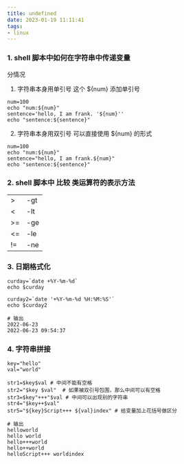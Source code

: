 ```yaml
---
title: undefined
date: 2023-01-19 11:11:41
tags:
- linux
---
```


### 1. shell 脚本中如何在字符串中传递变量

分情况
1. 字符串本身用单引号
这个 ${num} 添加单引号
```shell
num=100
echo "num:${num}"
sentence='hello, I am frank. '${num}''
echo "sentence:${sentence}"
```

2. 字符串本身用双引号
可以直接使用 ${num} 的形式 
```shell
num=100
echo "num:${num}"
sentence="hello, I am frank.${num}"
echo "sentence:${sentence}"
```

### 2. shell 脚本中 比较 类运算符的表示方法

| | |
| -- | --  |
| >  | -gt |
| <  | -lt |
| >= | -ge |
| <= | -le |
| != | -ne |

### 3. 日期格式化

```shell
curday=`date +%Y-%m-%d`
echo $curday

curday2=`date '+%Y-%m-%d %H:%M:%S'`
echo $curday2

# 输出
2022-06-23
2022-06-23 09:54:37
```

### 4. 字符串拼接

```shell
key="hello"
val="world"

str1=$key$val # 中间不能有空格
str2="$key $val"  # 如果被双引号包围，那么中间可以有空格
str3=$key"+++"$val # 中间可以出现别的字符串
str4="$key++$val"
str5="${key}Script+++ ${val}index" # 给变量加上花括号做区分

# 输出
helloworld
hello world
hello+++world
hello++world
helloScript+++ worldindex
```

